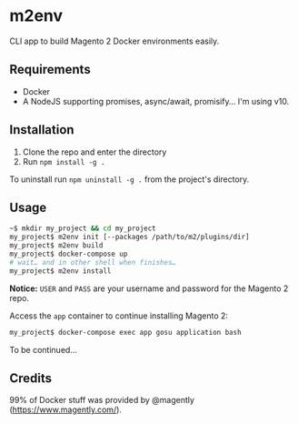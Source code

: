 # m2env

CLI app to build Magento 2 Docker environments easily.

## Requirements

- Docker
- A NodeJS supporting promises, async/await, promisify… I'm using v10.

## Installation

1. Clone the repo and enter the directory
2. Run `npm install -g .`

To uninstall run `npm uninstall -g .` from the project's directory.

## Usage

```bash
~$ mkdir my_project && cd my_project
my_project$ m2env init [--packages /path/to/m2/plugins/dir]
my_project$ m2env build
my_project$ docker-compose up
# wait… and in other shell when finishes…
my_project$ m2env install
```

**Notice:** `USER` and `PASS` are your username and password for the Magento 2 repo.

Access the `app` container to continue installing Magento 2:

```bash
my_project$ docker-compose exec app gosu application bash
```

To be continued…

## Credits

99% of Docker stuff was provided by @magently (<https://www.magently.com/>).
